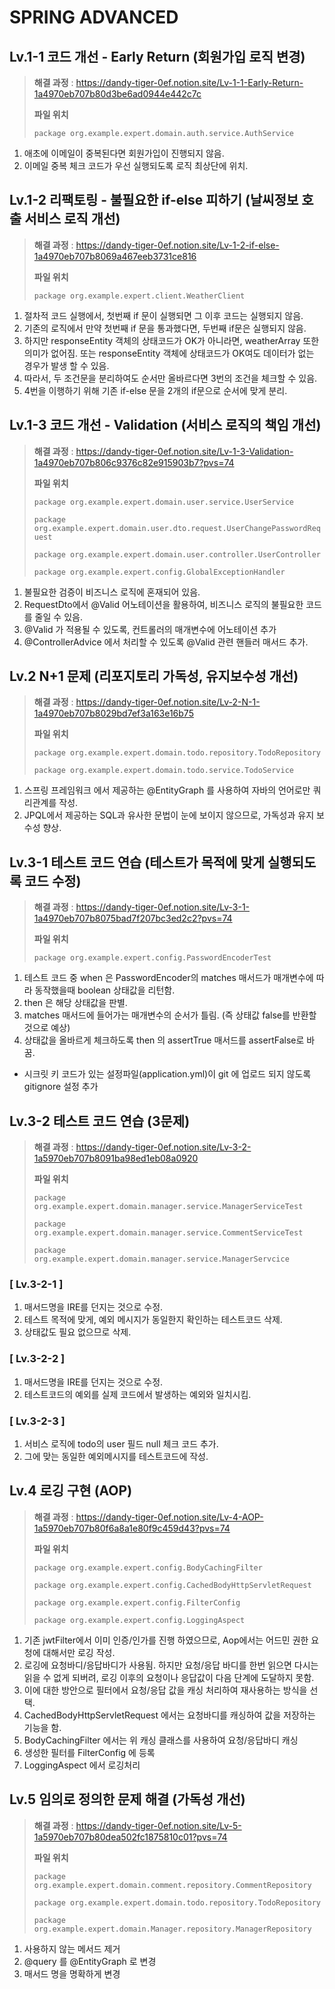 # SPRING ADVANCED

## Lv.1-1 코드 개선 - Early Return (회원가입 로직 변경)

>**해결 과정** : https://dandy-tiger-0ef.notion.site/Lv-1-1-Early-Return-1a4970eb707b80d3be6ad0944e442c7c
>
>**파일 위치**
>
> `package org.example.expert.domain.auth.service.AuthService`
1. 애초에 이메일이 중복된다면 회원가입이 진행되지 않음.
2. 이메일 중복 체크 코드가 우선 실행되도록 로직 최상단에 위치.


## Lv.1-2 리팩토링 - 불필요한 if-else 피하기 (날씨정보 호출 서비스 로직 개선)
>**해결 과정** : https://dandy-tiger-0ef.notion.site/Lv-1-2-if-else-1a4970eb707b8069a467eeb3731ce816
>
>**파일 위치**
> 
> `package org.example.expert.client.WeatherClient`
1. 절차적 코드 실행에서, 첫번째 if 문이 실행되면 그 이후 코드는 실행되지 않음.
2. 기존의 로직에서 만약 첫번째 if 문을 통과했다면, 두번째 if문은 실행되지 않음.
3. 하지만 responseEntity 객체의 상태코드가 OK가 아니라면, weatherArray 또한 의미가 없어짐. 또는 responseEntity 객체에 상태코드가 OK여도 데이터가 없는 경우가 발생 할 수 있음.
4. 따라서, 두 조건문을 분리하여도 순서만 올바르다면 3번의 조건을 체크할 수 있음.
5. 4번을 이행하기 위해 기존 if-else 문을 2개의 if문으로 순서에 맞게 분리.


## Lv.1-3 코드 개선 - Validation (서비스 로직의 책임 개선)
>**해결 과정** : https://dandy-tiger-0ef.notion.site/Lv-1-3-Validation-1a4970eb707b806c9376c82e915903b7?pvs=74
>
>**파일 위치**
> 
> `package org.example.expert.domain.user.service.UserService`
> 
> `package org.example.expert.domain.user.dto.request.UserChangePasswordRequest`
> 
> `package org.example.expert.domain.user.controller.UserController`
> 
> `package org.example.expert.config.GlobalExceptionHandler`
1. 불필요한 검증이 비즈니스 로직에 혼재되어 있음.
2. RequestDto에서 @Valid 어노테이션을 활용하여, 비즈니스 로직의 불필요한 코드를 줄일 수 있음.
3. @Valid 가 적용될 수 있도록, 컨트롤러의 매개변수에 어노테이션 추가
4. @ControllerAdvice 에서 처리할 수 있도록 @Valid 관련 핸들러 매서드 추가.


## Lv.2 N+1 문제 (리포지토리 가독성, 유지보수성 개선)
>**해결 과정** : https://dandy-tiger-0ef.notion.site/Lv-2-N-1-1a4970eb707b8029bd7ef3a163e16b75
> 
> **파일 위치**
> 
> `package org.example.expert.domain.todo.repository.TodoRepository`
>
> `package org.example.expert.domain.todo.service.TodoService`
1. 스프링 프레임워크 에서 제공하는 @EntityGraph 를 사용하여 자바의 언어로만 쿼리관계를 작성.
2. JPQL에서 제공하는 SQL과 유사한 문법이 눈에 보이지 않으므로, 가독성과 유지 보수성 향상.


## Lv.3-1 테스트 코드 연습 (테스트가 목적에 맞게 실행되도록 코드 수정)
>**해결 과정** : https://dandy-tiger-0ef.notion.site/Lv-3-1-1a4970eb707b8075bad7f207bc3ed2c2?pvs=74
> 
> **파일 위치**
> 
> `package org.example.expert.config.PasswordEncoderTest`
1. 테스트 코드 중 when 은 PasswordEncoder의 matches 매서드가 매개변수에 따라 동작했을때 boolean 상태값을 리턴함.
2. then 은 해당 상태값을 판별.
3. matches 매서드에 들어가는 매개변수의 순서가 틀림. (즉 상태값 false를 반환할 것으로 예상)
4. 상태값을 올바르게 체크하도록 then 의 assertTrue 매서드를 assertFalse로 바꿈.
- 시크릿 키 코드가 있는 설정파일(application.yml)이 git 에 업로드 되지 않도록 gitignore 설정 추가


## Lv.3-2 테스트 코드 연습 (3문제)
>**해결 과정** : https://dandy-tiger-0ef.notion.site/Lv-3-2-1a5970eb707b8091ba98ed1eb08a0920
> 
> **파일 위치**
> 
>`package org.example.expert.domain.manager.service.ManagerServiceTest`
>
>`package org.example.expert.domain.manager.service.CommentServiceTest`
> 
>`package org.example.expert.domain.manager.service.ManagerServcice`
### [ Lv.3-2-1 ]
1. 매서드명을 IRE를 던지는 것으로 수정.
2. 테스트 목적에 맞게, 예외 메시지가 동일한지 확인하는 테스트코드 삭제.
3. 상태값도 필요 없으므로 삭제.

### [ Lv.3-2-2 ]
1. 매서드명을 IRE를 던지는 것으로 수정.
2. 테스트코드의 예외를 실제 코드에서 발생하는 예외와 일치시킴.

### [ Lv.3-2-3 ]
1. 서비스 로직에 todo의 user 필드 null 체크 코드 추가.
2. 그에 맞는 동일한 예외메시지를 테스트코드에 작성.


## Lv.4 로깅 구현 (AOP)
>**해결 과정** : https://dandy-tiger-0ef.notion.site/Lv-4-AOP-1a5970eb707b80f6a8a1e80f9c459d43?pvs=74
> 
> **파일 위치**
> 
>`package org.example.expert.config.BodyCachingFilter`
> 
>`package org.example.expert.config.CachedBodyHttpServletRequest`
> 
>`package org.example.expert.config.FilterConfig`
> 
>`package org.example.expert.config.LoggingAspect`
1. 기존 jwtFilter에서 이미 인증/인가를 진행 하였으므로, Aop에서는 어드민 권한 요청에 대해서만 로깅 작성.
2. 로깅에 요청바디/응답바디가 사용됨. 하지만 요청/응답 바디를 한번 읽으면 다시는 읽을 수 없게 되버려, 로깅 이후의 요청이나 응답값이 다음 단계에 도달하지 못함.
3. 이에 대한 방안으로 필터에서 요청/응답 값을 캐싱 처리하여 재사용하는 방식을 선택.
4. CachedBodyHttpServletRequest 에서는 요청바디를 캐싱하여 값을 저장하는 기능을 함.
5. BodyCachingFilter 에서는 위 캐싱 클래스를 사용하여 요청/응답바디 캐싱
6. 생성한 필터를 FilterConfig 에 등록
7. LoggingAspect 에서 로깅처리


## Lv.5 임의로 정의한 문제 해결 (가독성 개선)
>**해결 과정** : https://dandy-tiger-0ef.notion.site/Lv-5-1a5970eb707b80dea502fc1875810c01?pvs=74
> 
> **파일 위치**
> 
> `package org.example.expert.domain.comment.repository.CommentRepository`
>
> `package org.example.expert.domain.todo.repository.TodoRepository`
>
> `package org.example.expert.domain.Manager.repository.ManagerRepository`
1. 사용하지 않는 메서드 제거
2. @query 를 @EntityGraph 로 변경
3. 매서드 명을 명확하게 변경